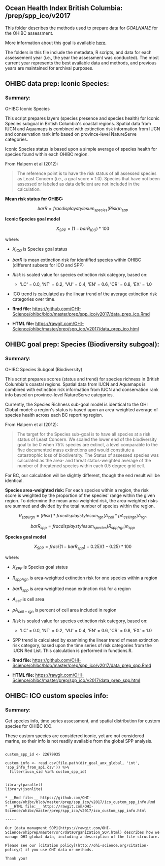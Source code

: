 ## Ocean Health Index British Columbia: /prep/spp_ico/v2017

This folder describes the methods used to prepare data for _GOALNAME_ for the OHIBC assessment.

More information about this goal is available [here](http://ohi-science.org/goals/#artisanal-fishing-opportunities).

The folders in this file include the metadata, R scripts, and data for each assessement year (i.e., the year the assessment was conducted).  The most current year represents the best available data and methods, and previous years are maintained for archival purposes.

## OHIBC data prep: Iconic Species:

### Summary:

OHIBC Iconic Species

This script prepares layers (species presence and species health) for Iconic Species subgoal in 
British Columbia's coastal regions.  Spatial data from IUCN and Aquamaps is
combined with extinction risk information from IUCN and conservation rank
info based on province-level NatureServe categories.

Iconic Species status is based upon a simple average of species
health for species found within each OHIBC region.

From Halpern et al (2012):

> The reference point is to have the risk status of all assessed species as Least Concern (i.e., a goal score = 1.0). Species that have not been assessed or labeled as data deficient are not included in the calculation.

**Mean risk status for OHIBC:**

$$bar{R} = frac{displaystylesum_{species}(Risk)}{n_{spp}}$$

**Iconic Species goal model**

$$X_{SPP} = (1 - bar{R}_{ICO}) * 100%$$

where:

* $X_{ICO}$ is Species goal status
* $bar{R}$ is mean extinction risk for identified species within OHIBC (different subsets for ICO and SPP)
* *Risk* is scaled value for species extinction risk category, based on: 
    * 'LC' = 0.0, 'NT' = 0.2, 'VU' = 0.4, 'EN' = 0.6, 'CR' = 0.8, 'EX' = 1.0
* ICO trend is calculated as the linear trend of the average extinction risk categories over time. 

* __Rmd file:__ https://github.com/OHI-Science/ohibc/blob/master/prep/spp_ico/v2017/data_prep_ico.Rmd 
* __HTML file:__ https://rawgit.com/OHI-Science/ohibc/master/prep/spp_ico/v2017/data_prep_ico.html

## OHIBC goal prep: Species (Biodiversity subgoal):

### Summary:

OHIBC Species Subgoal (Biodiversity)

This script prepares scores (status and trend) for species richness in 
British Columbia's coastal regions.  Spatial data from IUCN and Aquamaps is
combined with extinction risk information from IUCN and conservation rank
info based on province-level NatureServe categories.

Currently, the Species Richness sub-goal model is identical to the OHI Global 
model: a region's status is based upon an area-weighted average of species
health across each BC reporting region.

From Halpern et al (2012):

> The target for the Species sub-goal is to have all species at a risk status of Least Concern. We scaled the lower end of the biodiversity goal to be 0 when 75% species are extinct, a level comparable to the five documented mass extinctions and would constitute a catastrophic loss of biodiversity. The Status of assessed species was calculated as the area- and threat status-weighted average of the number of threatened species within each 0.5 degree grid cell.

For BC, our calculation will be slightly different, though the end result will be identical.

**Species area-weighted risk:**  For each species within a region, the risk score is weighted by the proportion of the species' range within the given region.  To determine the mean area-weighted risk, the area-weighted risks are summed and divided by the total number of species within the region.

$$R_{spp/rgn} = (Risk)*frac{displaystylesum_{rgn}(A_{cell} * pA_{cell/rgn})}{A_{rgn}}$$

$$bar{R}_{spp} = frac{displaystylesum_{species}(R_{spp/rgn})}{n_{spp}}$$

**Species goal model**

$$X_{SPP} = frac{((1 - bar{R}_{spp}) - 0.25)}{(1 - 0.25)} * 100%$$

where:

* $X_{SPP}$ is Species goal status
* $R_{spp/rgn}$ is area-weighted extinction risk for one species within a region
* $bar{R}_{spp}$ is area-weighted mean extinction risk for a region
* $A_{cell}$ is cell area
* $pA_{cell-rgn}$ is percent of cell area included in region
* *Risk* is scaled value for species extinction risk category, based on: 
    * 'LC' = 0.0, 'NT' = 0.2, 'VU' = 0.4, 'EN' = 0.6, 'CR' = 0.8, 'EX' = 1.0
* SPP trend is calculated by examining the linear trend of mean extinction risk category, based upon the time series of risk categories from the IUCN Red List.  This calculation is performed in functions.R. 

* __Rmd file:__ https://github.com/OHI-Science/ohibc/blob/master/prep/spp_ico/v2017/data_prep_spp.Rmd 
* __HTML file:__ https://rawgit.com/OHI-Science/ohibc/master/prep/spp_ico/v2017/data_prep_spp.html

## OHIBC: ICO custom species info:

### Summary:

Get species info, time series assessment, and spatial distribution for custom species for OHIBC ICO.

These custom species are considered iconic, yet are not considered marine, so their info is not readily available from the global SPP analysis.

``` {r get_custom_spp_info}

custom_spp_id <- 22679935

custom_info <- read_csv(file.path(dir_goal_anx_global, 'int', 'spp_info_from_api.csv')) %>%
  filter(iucn_sid %in% custom_spp_id)

```


``` {r setup_API_functions}

library(parallel)
library(jsonlite) 

* __Rmd file:__ https://github.com/OHI-Science/ohibc/blob/master/prep/spp_ico/v2017/ico_custom_spp_info.Rmd 
* __HTML file:__ https://rawgit.com/OHI-Science/ohibc/master/prep/spp_ico/v2017/ico_custom_spp_info.html

-----

Our [data managment SOP](https://rawgit.com/OHI-Science/ohiprep/master/src/dataOrganization_SOP.html) describes how we manage OHI global data, including a description of the file structure.

Please see our [citation policy](http://ohi-science.org/citation-policy/) if you use OHI data or methods.

Thank you!
